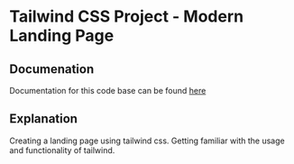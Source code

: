# Tailwind CSS Project - Modern Landing Page

## Documenation
Documentation for this code base can be found <a href="https://www.youtube.com/watch?v=xpGNcQDmV2A">here</a>

## Explanation
Creating a landing page using tailwind css. Getting familiar with the usage and functionality of tailwind.